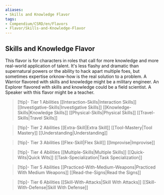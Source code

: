 ```yaml
---
aliases:
- Skills and Knowledge Flavor
tags:
- Compendium/CSRD/en/Flavors
- Flavor/Skills-and-Knowledge-Flavor
---
```


  
## Skills and Knowledge Flavor  
This flavor is for characters in roles that call for more knowledge and more real-world application of talent. It's less flashy and dramatic than  supernatural powers or the ability to hack apart multiple foes, but sometimes expertise orknow-how is the real solution to a problem. A Warrior flavored with skills and knowledge might be a military engineer. An Explorer flavored with skills and knowledge could be a field scientist. A Speaker with this flavor might be a teacher.  

>[!tip]- Tier 1 Abilities
>[[Interaction-Skills|Interaction Skills]]
>[[Investigative-Skills|Investigative Skills]]
>[[Knowledge-Skills|Knowledge Skills]]
>[[Physical-Skills|Physical Skills]]
>[[Travel-Skills|Travel Skills]]

>[!tip]- Tier 2 Abilities
>[[Extra-Skill|Extra Skill]]
>[[Tool-Mastery|Tool Mastery]]
>[[Understanding|Understanding]]

>[!tip]- Tier 3 Abilities
>[[Flex-Skill|Flex Skill]]
>[[Improvise|Improvise]]

>[!tip]- Tier 4 Abilities
>[[Multiple-Skills|Multiple Skills]]
>[[Quick-Wits|Quick Wits]]
>[[Task-Specialization|Task Specialization]]

>[!tip]- Tier 5 Abilities
>[[Practiced-With-Medium-Weapons|Practiced With Medium Weapons]]
>[[Read-the-Signs|Read the Signs]]

>[!tip]- Tier 6 Abilities
>[[Skill-With-Attacks|Skill With Attacks]]
>[[Skill-With-Defense|Skill With Defense]]
